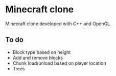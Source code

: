# Minecraft clone
Minecraft clone developed with C++ and OpenGL.

## To do
- Block type based on height
- Add and remove blocks
- Chunk load/unload based on player location
- Trees